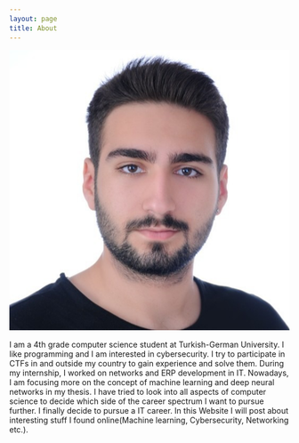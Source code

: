 ```yaml
---
layout: page
title: About
---
```


![](https://github.com/firatfolcay/firatfolcay.github.io/blob/master/assets/mypic.jpeg?width="250")

I am a 4th grade computer science student at Turkish-German University. I like
programming and I am interested in cybersecurity. I try to participate in CTFs in and
outside my country to gain experience and solve them. During my internship, I worked on
networks and ERP development in IT. Nowadays, I am focusing more on the concept of
machine learning and deep neural networks in my thesis. I have tried to look into all
aspects of computer science to decide which side of the career spectrum I want to pursue
further. I finally decide to pursue a IT career. In this Website I will post about interesting stuff
I found online(Machine learning, Cybersecurity, Networking etc.).

